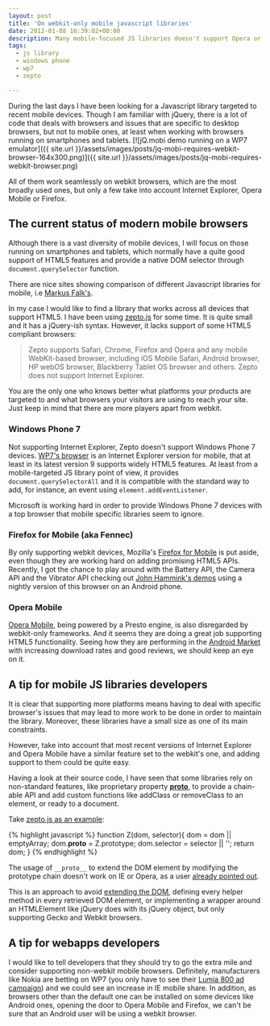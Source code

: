 ```yaml
---
layout: post
title: 'On webkit-only mobile javascript libraries'
date: 2012-01-08 16:39:02+00:00
description: Many mobile-focused JS libraries doesn't support Opera or Windows Phone 7. Thus, not all smartphones are covered.
tags:
  - js library
  - windows phone
  - wp7
  - zepto

---
```


During the last days I have been looking for a Javascript library targeted to recent mobile devices. Though I am familiar with jQuery, there is a lot of code that deals with browsers and issues that are specific to desktop browsers, but not to mobile ones, at least when working with browsers running on smartphones and tablets.
[![jQ.mobi demo running on a WP7 emulator]({{ site.url }}/assets/images/posts/jq-mobi-requires-webkit-browser-164x300.png)]({{ site.url }}/assets/images/posts/jq-mobi-requires-webkit-browser.png)

All of them work seamlessly on webkit browsers, which are the most broadly used ones, but only a few take into account Internet Explorer, Opera Mobile or Firefox.

## The current status of modern mobile browsers

Although there is a vast diversity of mobile devices, I will focus on those running on smartphones and tablets, which normally have a quite good support of HTML5 features and provide a native DOM selector through `document.querySelector` function.

There are nice sites showing comparison of different Javascript libraries for mobile, i.e [Markus Falk's](http://www.markus-falk.com/mobile-frameworks-comparison-chart/).

In my case I would like to find a library that works across all devices that support HTML5. I have been using [zepto.js](http://zeptojs.com) for some time. It is quite small and it has a jQuery-ish syntax. However, it lacks support of some HTML5 compliant browsers:

> Zepto supports Safari, Chrome, Firefox and Opera and any mobile WebKit-based browser, including iOS Mobile Safari, Android browser, HP webOS browser, Blackberry Tablet OS browser and others. Zepto does not support Internet Explorer.

You are the only one who knows better what platforms your products are targeted to and what browsers your visitors are using to reach your site. Just keep in mind that there are more players apart from webkit.

### Windows Phone 7

Not supporting Internet Explorer, Zepto doesn't support Windows Phone 7 devices. [WP7's browser](http://en.wikipedia.org/wiki/Windows_Phone#Web_browser) is an Internet Explorer version for mobile, that at least in its latest version 9 supports widely HTML5 features. At least from a mobile-targeted JS library point of view, it provides `document.querySelectorAll` and it is compatible with the standard way to add, for instance, an event using `element.addEventListener`.

Microsoft is working hard in order to provide Windows Phone 7 devices with a top browser that mobile specific libraries seem to ignore.

### Firefox for Mobile (aka Fennec)

By only supporting webkit devices, Mozilla's [Firefox for Mobile](http://www.mozilla.org/mobile/) is put aside, even though they are working hard on adding promising HTML5 APIs. Recently, I got the chance to play around with the Battery API, the Camera API and the Vibrator API checking out [John Hammink's demos](http://johnhammink.blogspot.com/2011/11/lets-have-look-at-some-recently-landed.html) using a nightly version of this browser on an Android phone.

### Opera Mobile

[Opera Mobile](http://my.opera.com/operamobile/blog/opera-mobile-11-for-android-and-symbian), being powered by a Presto engine, is also disregarded by webkit-only frameworks. And it seems they are doing a great job supporting HTML5 functionality. Seeing how they are performing in the [Android Market](https://market.android.com/details?id=com.opera.browser) with increasing download rates and good reviews, we should keep an eye on it.

## A tip for mobile JS libraries developers

It is clear that supporting more platforms means having to deal with specific browser's issues that may lead to more work to be done in order to maintain the library. Moreover, these libraries have a small size as one of its main constraints.

However, take into account that most recent versions of Internet Explorer and Opera Mobile have a similar feature set to the webkit's one, and adding support to them could be quite easy.

Having a look at their source code, I have seen that some libraries rely on non-standard features, like proprietary property [__proto__](https://developer.mozilla.org/en/JavaScript/Reference/Global_Objects/Object/proto), to provide a chain-able API and add custom functions like addClass or removeClass to an element, or ready to a document.

Take [zepto.js as an example](https://github.com/madrobby/zepto/blob/master/src/zepto.js#L74):

{% highlight javascript %}
function Z(dom, selector){
    dom = dom || emptyArray;
    dom.__proto__ = Z.prototype;
    dom.selector = selector || '';
    return dom;
}
{% endhighlight %}

The usage of `__proto__` to extend the DOM element by modifying the prototype chain doesn't work on IE or Opera, as a user [already pointed out](https://github.com/madrobby/zepto/issues/272).

This is an approach to avoid [extending the DOM](http://perfectionkills.com/whats-wrong-with-extending-the-dom/), defining every helper method in every retrieved DOM element, or implementing a wrapper around an HTMLElement like jQuery does with its jQuery object, but only supporting Gecko and Webkit browsers.

## A tip for webapps developers

I would like to tell developers that they should try to go the extra mile and consider supporting non-webkit mobile browsers. Definitely, manufacturers like Nokia are betting on WP7 (you only have to see their [Lumia 800 ad campaign](http://www.huffingtonpost.co.uk/2011/11/30/nokia-lumia-deadmau5-london_n_1120266.html)) and we could see an increase in IE mobile share. In addition, as browsers other than the default one can be installed on some devices like Android ones, opening the door to Opera Mobile and Firefox, we can't be sure that an Android user will be using a webkit browser.
